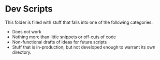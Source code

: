 # Dev Scripts
This folder is filled with stuff that falls into one of the following categories:
- Does not work
- Nothing more than little snippets or off-cuts of code
- Non-functional drafts of ideas for future scripts
- Stuff that is in-production, but not developed enough to warrant its own directory.